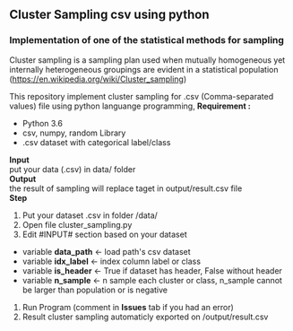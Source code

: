 ## **Cluster Sampling csv using python**
### Implementation of one of the statistical methods for sampling
Cluster sampling is a sampling plan used when mutually homogeneous yet internally heterogeneous groupings are evident in a statistical population (https://en.wikipedia.org/wiki/Cluster_sampling)  
  
This repository implement cluster sampling for .csv (Comma-separated values) file using python languange programming, 
**Requirement :**
* Python 3.6
* csv, numpy, random Library
* .csv dataset with categorical label/class

**Input**  
put your data (.csv) in data/ folder  
**Output**  
the result of sampling will replace taget in output/result.csv file  
**Step**  
1. Put your dataset .csv in folder /data/
1. Open file cluster_sampling.py 
1. Edit #INPUT# section based on your dataset
  * variable **data_path** <- load path's csv dataset
  * variable **idx_label** <- index column label or class
  * variable **is_header** <- True if dataset has header, False without header
  * variable **n_sample** <- n sample each cluster or class, n_sample cannot be larger than population or is negative
1. Run Program (comment in **Issues** tab if you had an error)
1. Result cluster sampling automaticly exported on /output/result.csv
